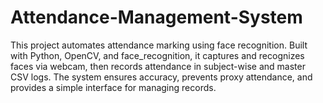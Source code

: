 # Attendance-Management-System
This project automates attendance marking using face recognition. Built with Python, OpenCV, and face_recognition, it captures and recognizes faces via webcam, then records attendance in subject-wise and master CSV logs. The system ensures accuracy, prevents proxy attendance, and provides a simple interface for managing records.


